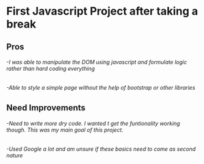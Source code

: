 # First Javascript Project after taking a break

## Pros

###### -I was able to manipulate the DOM using javascript and formulate logic rather than hard coding everything

###### -Able to style a simple page without the help of bootstrap or other libraries

## Need Improvements

###### -Need to write more dry code. I wanted t get the funtionality working though. This was my main goal of this project.

###### -Used Google a lot and am unsure if these basics need to come as second nature
